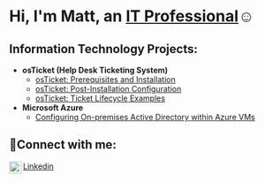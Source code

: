 <h1>Hi, I'm Matt, an <a href="https://www.linkedin.com/in/matthew-leslie-96a578269/">IT Professional</a>☺</h1>

<h2> Information Technology Projects:</h2>

- <b>osTicket (Help Desk Ticketing System)</b>
  - [osTicket: Prerequisites and Installation](https://github.com/Mateo1180/osticket-prereqs)
  - [osTicket: Post-Installation Configuration](https://github.com/Mateo1180/post-install-config)
  - [osTicket: Ticket Lifecycle Examples](https://github.com/Mateo1180/ticket-lifecycle)
- <b>Microsoft Azure</b>
  - [Configuring On-premises Active Directory within Azure VMs](https://github.com/Mateo1180/configure-ad)
 
<h2>🤳Connect with me:</h2>

[<img align="left" alt="Matt | LinkedIn" width="22px" src="https://cdn.jsdelivr.net/npm/simple-icons@v3/icons/linkedin.svg" />][linkedin]


[linkedin]: https://www.linkedin.com/in/matthew-leslie-96a578269/

<p> <a href= "https://www.linkedin.com/in/matthew-leslie-96a578269/"> Linkedin </p>
